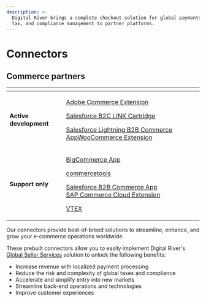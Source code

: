 ```yaml
---
description: >-
  Digital River brings a complete checkout solution for global payments, fraud,
  tax, and compliance management to partner platforms.
---
```


# Connectors

## Commerce partners

<table data-view="cards"><thead><tr><th></th><th></th></tr></thead><tbody><tr><td><strong>Active development</strong></td><td><p><a href="https://docs.digitalriver.com/magento/">Adobe Commerce Extension</a> </p><p><a href="https://docs.digitalriver.com/salesforce-b2c/v/salesforce-b2c-link-cartridge/">Salesforce B2C LINK Cartridge</a></p><p><a href="https://docs.digitalriver.com/salesforce-lightning/v/master/">Salesforce Lightning B2B Commerce App</a><a href="http://127.0.0.1:5000/s/-MYBLJ55uxN93mFkHb7q-887967055/">WooCommerce Extension</a></p></td></tr><tr><td><strong>Support only</strong></td><td><p><a href="http://127.0.0.1:5000/o/-LqC_Nsz4Z-JxICCsFw3/s/-MYQsO02eKz9DuHs39Wm-887967055/">BigCommerce App</a></p><p><a href="http://127.0.0.1:5000/o/-LqC_Nsz4Z-JxICCsFw3/s/yBSO2sVn9zEM4eTT5MRI/">commercetools</a></p><p><a href="http://127.0.0.1:5000/s/XjCJUJR1jMyLbUs661Yx/">Salesforce B2B Commerce App</a><br><a href="http://127.0.0.1:5000/s/-MQDWZrA5u5Oi24qgdfq-887967055/">SAP Commerce Cloud Extension</a></p><p><a href="http://127.0.0.1:5000/s/GXVou2nkbx4AC9GlhHbq/">VTEX</a></p></td></tr></tbody></table>

Our connectors provide best-of-breed solutions to streamline, enhance, and grow your e-commerce operations worldwide.

These prebuilt connectors allow you to easily implement Digital River's [Global Seller Services](https://www.digitalriver.com/global-seller-services/) solution to unlock the following benefits:

* Increase revenue with localized payment processing&#x20;
* Reduce the risk and complexity of global taxes and compliance&#x20;
* Accelerate and simplify entry into new markets&#x20;
* Streamline back-end operations and technologies&#x20;
* Improve customer experiences
